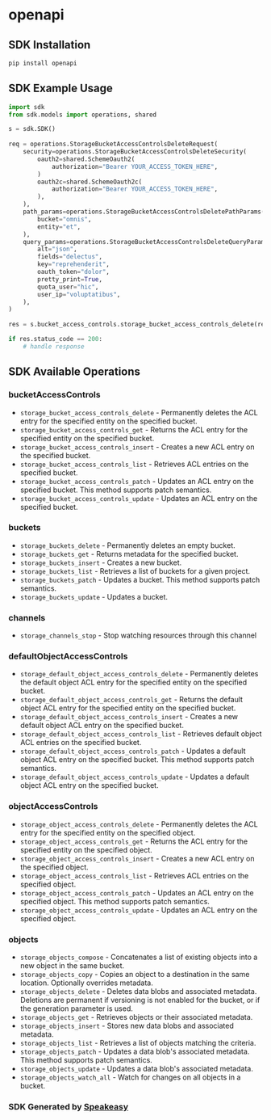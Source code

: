 # openapi

<!-- Start SDK Installation -->
## SDK Installation

```bash
pip install openapi
```
<!-- End SDK Installation -->

<!-- Start SDK Example Usage -->
## SDK Example Usage

```python
import sdk
from sdk.models import operations, shared

s = sdk.SDK()
    
req = operations.StorageBucketAccessControlsDeleteRequest(
    security=operations.StorageBucketAccessControlsDeleteSecurity(
        oauth2=shared.SchemeOauth2(
            authorization="Bearer YOUR_ACCESS_TOKEN_HERE",
        )
        oauth2c=shared.SchemeOauth2c(
            authorization="Bearer YOUR_ACCESS_TOKEN_HERE",
        ),
    ),
    path_params=operations.StorageBucketAccessControlsDeletePathParams(
        bucket="omnis",
        entity="et",
    ),
    query_params=operations.StorageBucketAccessControlsDeleteQueryParams(
        alt="json",
        fields="delectus",
        key="reprehenderit",
        oauth_token="dolor",
        pretty_print=True,
        quota_user="hic",
        user_ip="voluptatibus",
    ),
)
    
res = s.bucket_access_controls.storage_bucket_access_controls_delete(req)

if res.status_code == 200:
    # handle response
```
<!-- End SDK Example Usage -->

<!-- Start SDK Available Operations -->
## SDK Available Operations

### bucketAccessControls

* `storage_bucket_access_controls_delete` - Permanently deletes the ACL entry for the specified entity on the specified bucket.
* `storage_bucket_access_controls_get` - Returns the ACL entry for the specified entity on the specified bucket.
* `storage_bucket_access_controls_insert` - Creates a new ACL entry on the specified bucket.
* `storage_bucket_access_controls_list` - Retrieves ACL entries on the specified bucket.
* `storage_bucket_access_controls_patch` - Updates an ACL entry on the specified bucket. This method supports patch semantics.
* `storage_bucket_access_controls_update` - Updates an ACL entry on the specified bucket.

### buckets

* `storage_buckets_delete` - Permanently deletes an empty bucket.
* `storage_buckets_get` - Returns metadata for the specified bucket.
* `storage_buckets_insert` - Creates a new bucket.
* `storage_buckets_list` - Retrieves a list of buckets for a given project.
* `storage_buckets_patch` - Updates a bucket. This method supports patch semantics.
* `storage_buckets_update` - Updates a bucket.

### channels

* `storage_channels_stop` - Stop watching resources through this channel

### defaultObjectAccessControls

* `storage_default_object_access_controls_delete` - Permanently deletes the default object ACL entry for the specified entity on the specified bucket.
* `storage_default_object_access_controls_get` - Returns the default object ACL entry for the specified entity on the specified bucket.
* `storage_default_object_access_controls_insert` - Creates a new default object ACL entry on the specified bucket.
* `storage_default_object_access_controls_list` - Retrieves default object ACL entries on the specified bucket.
* `storage_default_object_access_controls_patch` - Updates a default object ACL entry on the specified bucket. This method supports patch semantics.
* `storage_default_object_access_controls_update` - Updates a default object ACL entry on the specified bucket.

### objectAccessControls

* `storage_object_access_controls_delete` - Permanently deletes the ACL entry for the specified entity on the specified object.
* `storage_object_access_controls_get` - Returns the ACL entry for the specified entity on the specified object.
* `storage_object_access_controls_insert` - Creates a new ACL entry on the specified object.
* `storage_object_access_controls_list` - Retrieves ACL entries on the specified object.
* `storage_object_access_controls_patch` - Updates an ACL entry on the specified object. This method supports patch semantics.
* `storage_object_access_controls_update` - Updates an ACL entry on the specified object.

### objects

* `storage_objects_compose` - Concatenates a list of existing objects into a new object in the same bucket.
* `storage_objects_copy` - Copies an object to a destination in the same location. Optionally overrides metadata.
* `storage_objects_delete` - Deletes data blobs and associated metadata. Deletions are permanent if versioning is not enabled for the bucket, or if the generation parameter is used.
* `storage_objects_get` - Retrieves objects or their associated metadata.
* `storage_objects_insert` - Stores new data blobs and associated metadata.
* `storage_objects_list` - Retrieves a list of objects matching the criteria.
* `storage_objects_patch` - Updates a data blob's associated metadata. This method supports patch semantics.
* `storage_objects_update` - Updates a data blob's associated metadata.
* `storage_objects_watch_all` - Watch for changes on all objects in a bucket.

<!-- End SDK Available Operations -->

### SDK Generated by [Speakeasy](https://docs.speakeasyapi.dev/docs/using-speakeasy/client-sdks)
